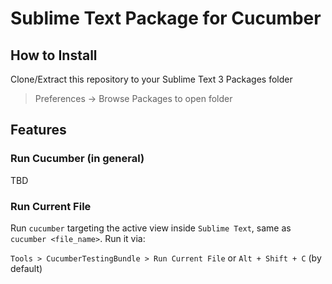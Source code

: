 # Sublime Text Package for Cucumber

## How to Install

Clone/Extract this repository to your Sublime Text 3 Packages folder

> Preferences -> Browse Packages to open folder

## Features

### Run Cucumber (in general)

TBD

### Run Current File

Run `cucumber` targeting the active view inside `Sublime Text`, same as `cucumber <file_name>`. Run it via:

`Tools > CucumberTestingBundle > Run Current File` or `Alt + Shift + C` (by default)
